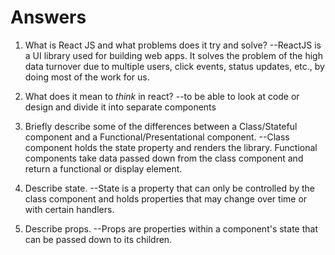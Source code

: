 # Answers

1.  What is React JS and what problems does it try and solve?
--ReactJS is a UI library used for building web apps. It solves the problem of the high data turnover due to multiple users, click events, status updates, etc., by doing most of the work for us.

1.  What does it mean to _think_ in react?
--to be able to look at code or design and divide it into separate components

1.  Briefly describe some of the differences between a Class/Stateful component and a Functional/Presentational component.
--Class component holds the state property and renders the library. Functional components take data passed down from the class component and return a functional or display element.

1.  Describe state.
--State is a property that can only be controlled by the class component and holds properties that may change over time or with certain handlers.

1.  Describe props.
--Props are properties within a component's state that can be passed down to its children.